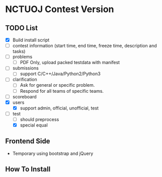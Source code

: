 # NCTUOJ Contest Version

## TODO List
- [x] Build install script
- [ ] contest information (start time, end time, freeze time, description and tasks)
- [ ] problems
    - [ ] PDF Only, upload packed testdata with manifest
- [ ] submissions 
    - [ ] support C/C++/Java/Python2/Python3
- [ ] clarification
    - [ ] Ask for general or specific problem.
    - [ ] Respond for all teams of specific teams.
- [ ] scoreboard
- [x] users
    - [x] support admin, official, unofficial, test
- [ ] test
    - [ ] should preprocess
    - [x] special equal

## Frontend Side
- Temporary using bootstrap and jQuery


## How To Install

